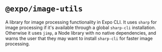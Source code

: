 # `@expo/image-utils`

A library for image processing functionality in Expo CLI. It uses `sharp` for image processing if it's available through a global `sharp-cli` installation. Otherwise it uses `jimp`, a Node library with no native dependencies, and warns the user that they may want to install `sharp-cli` for faster image processing.